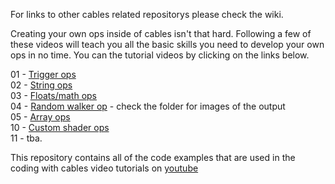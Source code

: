 For links to other cables related repositorys please check the wiki.

Creating your own ops inside of cables isn't that hard. Following a few of these videos will teach you all the basic skills you need to develop your own ops in no time.
You can the tutorial videos by clicking on the links below.

01 - [Trigger ops](https://youtu.be/vJ47_rYdezU)\
02 - [String ops](https://youtu.be/SuhEH3TQvT4)\
03 - [Floats/math ops](https://youtu.be/cHD0H_xNi1Q)\
04 - [Random walker op](https://youtu.be/tib3dAo6ji8) - check the folder for images of the output\
05 - [Array ops](https://youtu.be/cpjlm9tjgGo)\
10 - [Custom shader ops](https://youtu.be/Zfhn8xSM0SE)\
11 - tba.


This repository contains all of the code examples that are used in the coding with cables video tutorials on [youtube](https://www.youtube.com/watch?v=vJ47_rYdezU&list=PLYimpE2xWgBvKQg65p9q5sa2jJaHGO7Ka&index=2&t=0s)

